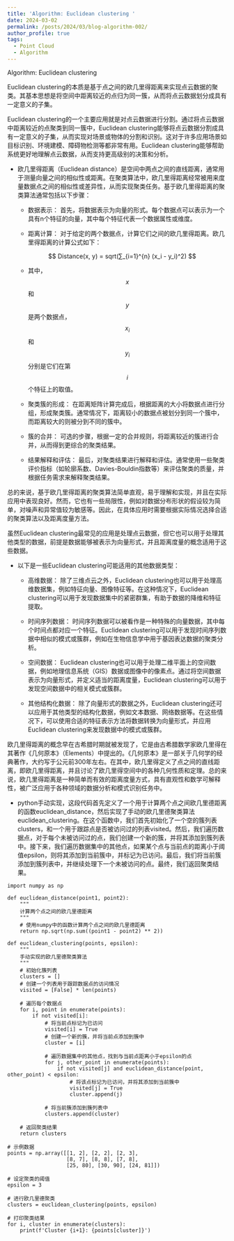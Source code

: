 ```yaml
---
title: 'Algorithm: Euclidean clustering '
date: 2024-03-02
permalink: /posts/2024/03/blog-algorithm-002/
author_profile: true
tags:
  - Point Cloud
  - Algorithm
---
```


Algorithm: Euclidean clustering

Euclidean clustering的本质是基于点之间的欧几里得距离来实现点云数据的聚类。其基本思想是将空间中距离较近的点归为同一簇，从而将点云数据划分成具有一定意义的子集。

Euclidean clustering的一个主要应用就是对点云数据进行分割。通过将点云数据中距离较近的点聚类到同一簇中，Euclidean clustering能够将点云数据分割成具有一定意义的子集，从而实现对场景或物体的分割和识别。这对于许多应用场景如目标识别、环境建模、障碍物检测等都非常有用。Euclidean clustering能够帮助系统更好地理解点云数据，从而支持更高级别的决策和分析。

* 欧几里得距离（Euclidean distance）是空间中两点之间的直线距离，通常用于测量向量之间的相似性或距离。在聚类算法中，欧几里得距离经常被用来度量数据点之间的相似性或差异性，从而实现聚类任务。基于欧几里得距离的聚类算法通常包括以下步骤：

  * 数据表示： 首先，将数据表示为向量的形式。每个数据点可以表示为一个具有n个特征的向量，其中每个特征代表一个数据属性或维度。

  * 距离计算： 对于给定的两个数据点，计算它们之间的欧几里得距离。欧几里得距离的计算公式如下：

  $$ Distance(x, y) = sqrt(∑_{i=1}^{n} (x_i - y_i)^2) $$

  * 其中， $$x$$ 和 $$y$$ 是两个数据点，$$x_i$$ 和 $$y_i$$ 分别是它们在第 $$i$$ 个特征上的取值。

  * 聚类簇的形成： 在距离矩阵计算完成后，根据距离的大小将数据点进行分组，形成聚类簇。通常情况下，距离较小的数据点被划分到同一个簇中，而距离较大的则被分到不同的簇中。

  * 簇的合并： 可选的步骤，根据一定的合并规则，将距离较近的簇进行合并，从而得到更综合的聚类结果。

  * 结果解释和评估： 最后，对聚类结果进行解释和评估。通常使用一些聚类评价指标（如轮廓系数、Davies-Bouldin指数等）来评估聚类的质量，并根据任务需求来解释聚类结果。

总的来说，基于欧几里得距离的聚类算法简单直观，易于理解和实现，并且在实际应用中表现良好。然而，它也有一些局限性，例如对数据分布形状的假设较为简单，对噪声和异常值较为敏感等。因此，在具体应用时需要根据实际情况选择合适的聚类算法以及距离度量方法。


虽然Euclidean clustering最常见的应用是处理点云数据，但它也可以用于处理其他类型的数据，前提是数据能够被表示为向量形式，并且距离度量的概念适用于这些数据。

* 以下是一些Euclidean clustering可能适用的其他数据类型：

  * 高维数据： 除了三维点云之外，Euclidean clustering也可以用于处理高维数据集，例如特征向量、图像特征等。在这种情况下，Euclidean clustering可以用于发现数据集中的紧密群集，有助于数据的降维和特征提取。

  * 时间序列数据： 时间序列数据可以被看作是一种特殊的向量数据，其中每个时间点都对应一个特征。Euclidean clustering可以用于发现时间序列数据中相似的模式或簇群，例如在生物信息学中用于基因表达数据的聚类分析。

  * 空间数据： Euclidean clustering也可以用于处理二维平面上的空间数据，例如地理信息系统（GIS）数据或图像中的像素点。通过将空间数据表示为向量形式，并定义适当的距离度量，Euclidean clustering可以用于发现空间数据中的相关模式或簇群。

  * 其他结构化数据： 除了向量形式的数据之外，Euclidean clustering还可以应用于其他类型的结构化数据，例如文本数据、网络数据等。在这些情况下，可以使用合适的特征表示方法将数据转换为向量形式，并应用Euclidean clustering来发现数据中的模式或簇群。

欧几里得距离的概念早在古希腊时期就被发现了，它是由古希腊数学家欧几里得在其著作《几何原本》（Elements）中提出的。《几何原本》是一部关于几何学的经典著作，大约写于公元前300年左右。在其中，欧几里得定义了点之间的直线距离，即欧几里得距离，并且讨论了欧几里得空间中的各种几何性质和定理。总的来说，欧几里得距离是一种简单而有效的距离度量方式，具有直观性和数学可解释性，被广泛应用于各种领域的数据分析和模式识别任务中。

* python手动实现，这段代码首先定义了一个用于计算两个点之间欧几里德距离的函数euclidean_distance，然后实现了手动的欧几里德聚类算法euclidean_clustering。在这个函数中，我们首先初始化了一个空的簇列表clusters，和一个用于跟踪点是否被访问过的列表visited。然后，我们遍历数据点，对于每个未被访问过的点，我们创建一个新的簇，并将其添加到簇列表中。接下来，我们遍历数据集中的其他点，如果某个点与当前点的距离小于阈值epsilon，则将其添加到当前簇中，并标记为已访问。最后，我们将当前簇添加到簇列表中，并继续处理下一个未被访问的点。最终，我们返回聚类结果。

```
import numpy as np

def euclidean_distance(point1, point2):
    """
    计算两个点之间的欧几里德距离
    """
    # 使用numpy中的函数计算两个点之间的欧几里德距离
    return np.sqrt(np.sum((point1 - point2) ** 2))

def euclidean_clustering(points, epsilon):
    """
    手动实现的欧几里德聚类算法
    """
    # 初始化簇列表
    clusters = []
    # 创建一个列表用于跟踪数据点的访问情况
    visited = [False] * len(points)

    # 遍历每个数据点
    for i, point in enumerate(points):
        if not visited[i]:
            # 将当前点标记为已访问
            visited[i] = True
            # 创建一个新的簇，并将当前点添加到簇中
            cluster = [i]
            
            # 遍历数据集中的其他点，找到与当前点距离小于epsilon的点
            for j, other_point in enumerate(points):
                if not visited[j] and euclidean_distance(point, other_point) < epsilon:
                    # 将该点标记为已访问，并将其添加到当前簇中
                    visited[j] = True
                    cluster.append(j)
            
            # 将当前簇添加到簇列表中
            clusters.append(cluster)
    
    # 返回聚类结果
    return clusters

# 示例数据
points = np.array([[1, 2], [2, 2], [2, 3],
                   [8, 7], [8, 8], [7, 8],
                   [25, 80], [30, 90], [24, 81]])

# 设定聚类的阈值
epsilon = 3

# 进行欧几里德聚类
clusters = euclidean_clustering(points, epsilon)

# 打印聚类结果
for i, cluster in enumerate(clusters):
    print(f'Cluster {i+1}: {points[cluster]}')
```
